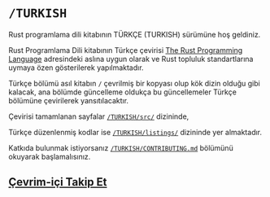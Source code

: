 # `/TURKISH`

Rust programlama dili kitabının TÜRKÇE (TURKISH) sürümüne hoş geldiniz.

Rust Programlama Dili kitabının Türkçe çevirisi [The Rust Programming Language](https://doc.rust-lang.org/book/title-page.html) adresindeki aslına uygun olarak ve Rust topluluk standartlarına uymaya özen gösterilerek yapılmaktadır.

Türkçe bölümü asıl kitabın `/` çevrilmiş bir kopyası olup kök dizin olduğu gibi kalacak, ana bölümde güncelleme oldukça bu güncellemeler Türkçe bölümüne çevirilerek yansıtılacaktır.

Çevirisi tamamlanan sayfalar [`/TURKISH/src/`][] dizininde,

Türkçe düzenlenmiş kodlar ise [`/TURKISH/listings/`][] dizininde yer almaktadır.

Katkıda bulunmak istiyorsanız [`/TURKISH/CONTRIBUTING.md`][] bölümünü okuyarak başlamalısınız.

<!-- Bağlantılar : -->

[`/TURKISH/src/`]:
https://github.com/RustDili/rust-book-tr/tree/main/TURKISH/src

[`/TURKISH/listings/`]:
https://github.com/RustDili/rust-book-tr/tree/main/TURKISH/listings

[`/TURKISH/CONTRIBUTING.md`]:
https://github.com/RustDili/rust-book-tr/blob/main/TURKISH/CONTRIBUTING.md

## [Çevrim-içi Takip Et](https://rustdili.github.io/rust-book-tr/index.html)<!--(https://rustdili.github.io/) -->
